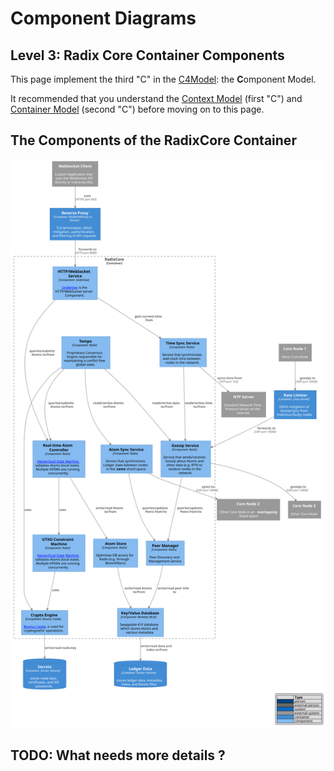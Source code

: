 # Component Diagrams

## Level 3: Radix Core Container Components

This page implement the third "C" in the [C4Model](https://c4model.com/#coreDiagrams): the **C**omponent Model.

It recommended that you understand the [Context Model](c4_context.md) \(first "C"\) and [Container Model](c4_container.md) \(second "C"\) before moving on to this page.

## The Components of the RadixCore Container

![c4\_radixcore\_components.puml](../../../.gitbook/assets/c4_node_component.svg)

## TODO: What needs more details ?

